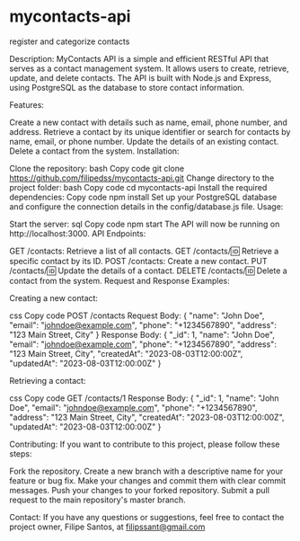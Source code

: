 # mycontacts-api
register and categorize contacts

Description:
MyContacts API is a simple and efficient RESTful API that serves as a contact management system. It allows users to create, retrieve, update, and delete contacts. The API is built with Node.js and Express, using PostgreSQL as the database to store contact information.

Features:

Create a new contact with details such as name, email, phone number, and address.
Retrieve a contact by its unique identifier or search for contacts by name, email, or phone number.
Update the details of an existing contact.
Delete a contact from the system.
Installation:

Clone the repository:
bash
Copy code
git clone https://github.com/filipedss/mycontacts-api.git
Change directory to the project folder:
bash
Copy code
cd mycontacts-api
Install the required dependencies:
Copy code
npm install
Set up your PostgreSQL database and configure the connection details in the config/database.js file.
Usage:

Start the server:
sql
Copy code
npm start
The API will now be running on http://localhost:3000.
API Endpoints:

GET /contacts: Retrieve a list of all contacts.
GET /contacts/:id: Retrieve a specific contact by its ID.
POST /contacts: Create a new contact.
PUT /contacts/:id: Update the details of a contact.
DELETE /contacts/:id: Delete a contact from the system.
Request and Response Examples:

Creating a new contact:

css
Copy code
POST /contacts
Request Body:
{
  "name": "John Doe",
  "email": "johndoe@example.com",
  "phone": "+1234567890",
  "address": "123 Main Street, City"
}
Response Body:
{
  "_id": 1,
  "name": "John Doe",
  "email": "johndoe@example.com",
  "phone": "+1234567890",
  "address": "123 Main Street, City",
  "createdAt": "2023-08-03T12:00:00Z",
  "updatedAt": "2023-08-03T12:00:00Z"
}

Retrieving a contact:

css
Copy code
GET /contacts/1
Response Body:
{
  "_id": 1,
  "name": "John Doe",
  "email": "johndoe@example.com",
  "phone": "+1234567890",
  "address": "123 Main Street, City",
  "createdAt": "2023-08-03T12:00:00Z",
  "updatedAt": "2023-08-03T12:00:00Z"
}

Contributing:
If you want to contribute to this project, please follow these steps:

Fork the repository.
Create a new branch with a descriptive name for your feature or bug fix.
Make your changes and commit them with clear commit messages.
Push your changes to your forked repository.
Submit a pull request to the main repository's master branch.

Contact:
If you have any questions or suggestions, feel free to contact the project owner, Filipe Santos, at filipssant@gmail.com
